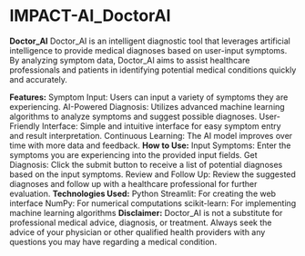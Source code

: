 # IMPACT-AI_DoctorAI

**Doctor_AI**
Doctor_AI is an intelligent diagnostic tool that leverages artificial intelligence to provide medical diagnoses based on user-input symptoms. By analyzing symptom data, Doctor_AI aims to assist healthcare professionals and patients in identifying potential medical conditions quickly and accurately.

**Features:**
Symptom Input: Users can input a variety of symptoms they are experiencing.
AI-Powered Diagnosis: Utilizes advanced machine learning algorithms to analyze symptoms and suggest possible diagnoses.
User-Friendly Interface: Simple and intuitive interface for easy symptom entry and result interpretation.
Continuous Learning: The AI model improves over time with more data and feedback.
**How to Use:**
Input Symptoms: Enter the symptoms you are experiencing into the provided input fields.
Get Diagnosis: Click the submit button to receive a list of potential diagnoses based on the input symptoms.
Review and Follow Up: Review the suggested diagnoses and follow up with a healthcare professional for further evaluation.
**Technologies Used:**
Python
Streamlit: For creating the web interface
NumPy: For numerical computations
scikit-learn: For implementing machine learning algorithms
**Disclaimer:**
Doctor_AI is not a substitute for professional medical advice, diagnosis, or treatment. Always seek the advice of your physician or other qualified health providers with any questions you may have regarding a medical condition.


